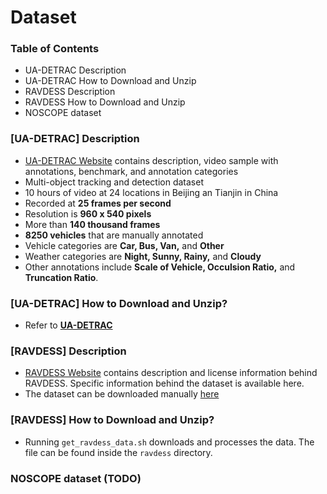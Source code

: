 # Dataset

### Table of Contents
* UA-DETRAC Description
* UA-DETRAC How to Download and Unzip
* RAVDESS Description
* RAVDESS How to Download and Unzip
* NOSCOPE dataset


### [UA-DETRAC] Description
* [UA-DETRAC Website](http://detrac-db.rit.albany.edu/home) contains description, video sample with annotations, benchmark, and annotation categories
* Multi-object tracking and detection dataset
* 10 hours of video at 24 locations in Beijing an Tianjin in China
* Recorded at __25 frames per second__
* Resolution is __960 x 540 pixels__
* More than __140 thousand frames__
* __8250 vehicles__ that are manually annotated
* Vehicle categories are __Car, Bus, Van,__ and __Other__
* Weather categories are __Night, Sunny, Rainy,__ and __Cloudy__
* Other annotations include __Scale of Vehicle, Occulsion Ratio,__ and __Truncation Ratio__.

### [UA-DETRAC] How to Download and Unzip?
* Refer to __[UA-DETRAC](ua_detrac/README.md)__

### [RAVDESS] Description
* [RAVDESS Website](https://smartlaboratory.org/ravdess/) contains description and license information behind RAVDESS. Specific information behind the dataset is available here.
* The dataset can be downloaded manually [here](https://zenodo.org/record/1188976)

### [RAVDESS] How to Download and Unzip?
* Running `get_ravdess_data.sh` downloads and processes the data. The file can be found inside the `ravdess` directory.

### NOSCOPE dataset (TODO)





